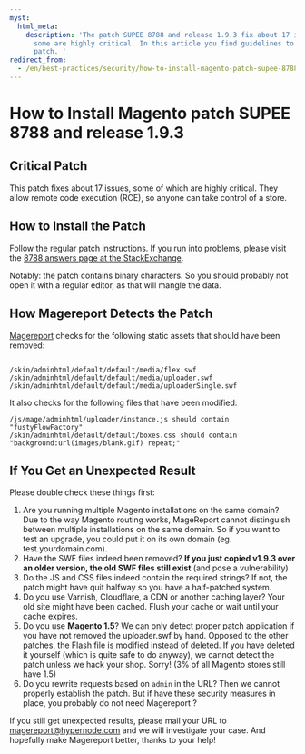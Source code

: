 ```yaml
---
myst:
  html_meta:
    description: 'The patch SUPEE 8788 and release 1.9.3 fix about 17 issues, of which
      some are highly critical. In this article you find guidelines to install the
      patch. '
redirect_from:
  - /en/best-practices/security/how-to-install-magento-patch-supee-8788-and-release-1-9-3/
---
```


<!-- source: https://support.hypernode.com/en/best-practices/security/how-to-install-magento-patch-supee-8788-and-release-1-9-3/ -->

# How to Install Magento patch SUPEE 8788 and release 1.9.3

## Critical Patch

This patch fixes about 17 issues, some of which are highly critical. They allow remote code execution (RCE), so anyone can take control of a store.

## How to Install the Patch

Follow the regular patch instructions. If you run into problems, please visit the [8788 answers page at the StackExchange](http://magento.stackexchange.com/questions/140550/security-patch-supee-8788-possible-problems).

Notably: the patch contains binary characters. So you should probably not open it with a regular editor, as that will mangle the data.

## How Magereport Detects the Patch

[Magereport](https://www.magereport.com/) checks for the following static assets that should have been removed:

```nginx

/skin/adminhtml/default/default/media/flex.swf
/skin/adminhtml/default/default/media/uploader.swf
/skin/adminhtml/default/default/media/uploaderSingle.swf
```

It also checks for the following files that have been modified:

```nginx
/js/mage/adminhtml/uploader/instance.js should contain "fustyFlowFactory"
/skin/adminhtml/default/default/boxes.css should contain "background:url(images/blank.gif) repeat;"
```

## If You Get an Unexpected Result

Please double check these things first:

1. Are you running multiple Magento installations on the same domain? Due to the way Magento routing works, MageReport cannot distinguish between multiple installations on the same domain. So if you want to test an upgrade, you could put it on its own domain (eg. test.yourdomain.com).
1. Have the SWF files indeed been removed? **If you just copied v1.9.3 over an older version, the old SWF files still exist** (and pose a vulnerability)
1. Do the JS and CSS files indeed contain the required strings? If not, the patch might have quit halfway so you have a half-patched system.
1. Do you use Varnish, Cloudflare, a CDN or another caching layer? Your old site might have been cached. Flush your cache or wait until your cache expires.
1. Do you use **Magento 1.5**? We can only detect proper patch application if you have not removed the uploader.swf by hand. Opposed to the other patches, the Flash file is modified instead of deleted. If you have deleted it yourself (which is quite safe to do anyway), we cannot detect the patch unless we hack your shop. Sorry! (3% of all Magento stores still have 1.5)
1. Do you rewrite requests based on `admin` in the URL? Then we cannot properly establish the patch. But if have these security measures in place, you probably do not need Magereport ?

If you still get unexpected results, please mail your URL to magereport@hypernode.com and we will investigate your case. And hopefully make Magereport better, thanks to your help!
